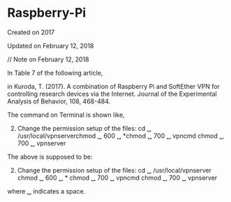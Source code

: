 # Raspberry-Pi

Created on 2017

Updated on February 12, 2018


// Note on February 12, 2018

In Table 7 of the following article, 

in Kuroda, T. (2017). A combination of Raspberry Pi and SoftEther VPN for controlling research devices via the Internet. Journal of the Experimental Analysis of Behavior, 108, 468-484.

The command on Terminal is shown like,

2) Change the permission setup of the files:
cd ␣ /usr/local/vpnserverchmod ␣ 600 ␣ *chmod ␣ 700 ␣ vpncmd
chmod ␣ 700 ␣ vpnserver

The above is supposed to be:

2) Change the permission setup of the files:
cd ␣ /usr/local/vpnserver
chmod ␣ 600 ␣ *
chmod ␣ 700 ␣ vpncmd
chmod ␣ 700 ␣ vpnserver

where ␣ indicates a space.


